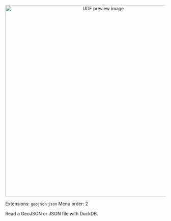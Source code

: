 <!--fused:pin=99-->
<!--fused:preview-->
<p align="center"><img src="https://fused-magic.s3.us-west-2.amazonaws.com/thumbnails/udf_cards/duckdb_json.png" width="600" alt="UDF preview image"></p>

<!--fused:filePreview-->
Extensions: `geojson` `json`
Menu order: 2

<!--fused:readme-->
Read a GeoJSON or JSON file with DuckDB.
